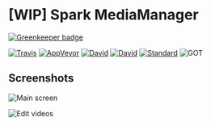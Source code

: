 # [WIP] Spark MediaManager

[![Greenkeeper badge](https://badges.greenkeeper.io/GabrielDuarteM/spark-mediamanager.svg)](https://greenkeeper.io/)

[![Travis](https://img.shields.io/travis/GabrielDuarteM/spark-mediamanager/master.svg?style=flat-square)](https://travis-ci.org/GabrielDuarteM/spark-mediamanager)
[![AppVeyor](https://img.shields.io/appveyor/ci/GabrielDuarteM/spark-mediamanager/master.svg?style=flat-square)](https://ci.appveyor.com/project/GabrielDuarteM/spark-mediamanager)
[![David](https://img.shields.io/david/GabrielDuarteM/spark-mediamanager/master.svg?style=flat-square)](https://david-dm.org/gabrielduartem/spark-mediamanager)
[![David](https://img.shields.io/david/dev/gabrielduartem/spark-mediamanager/master.svg?style=flat-square)](https://david-dm.org/gabrielduartem/spark-mediamanager)
[![Standard](https://img.shields.io/badge/code%20style-standard-brightgreen.svg?style=flat-square)](https://standardjs.com/)
![GOT](https://img.shields.io/badge/valar-morghulis-brightgreen.svg?style=flat-square)

## Screenshots

![Main screen](http://i.imgur.com/P33ZfDZ.jpg)

![Edit videos](http://i.imgur.com/qPKHeS9.jpg)

